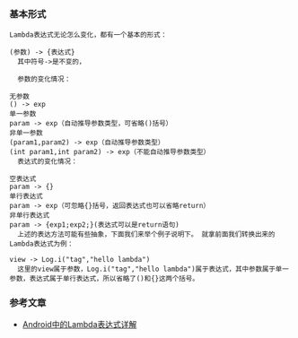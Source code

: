 
### 基本形式
```
Lambda表达式无论怎么变化，都有一个基本的形式：

(参数) -> {表达式}
  其中符号->是不变的，

  参数的变化情况：

无参数
() -> exp
单一参数
param -> exp（自动推导参数类型，可省略()括号）
非单一参数
(param1,param2) -> exp（自动推导参数类型）
(int param1,int param2) -> exp（不能自动推导参数类型）
  表达式的变化情况：

空表达式
param -> {}
单行表达式
param -> exp（可忽略{}括号，返回表达式也可以省略return）
非单行表达式
param -> {exp1;exp2;}(表达式可以是return语句)
  上述的表达方法可能有些抽象，下面我们来举个例子说明下。 就拿前面我们转换出来的Lambda表达式为例：

view -> Log.i("tag","hello lambda")
  这里的view属于参数，Log.i("tag","hello lambda")属于表达式，其中参数属于单一参数，表达式属于单行表达式，所以省略了()和{}这两个括号。
```

### 参考文章
* [Android中的Lambda表达式详解](https://maxwell-nc.github.io/android/retrolambda.html#Hello_Lambda%EF%BC%88IDE%E8%87%AA%E5%8A%A8%E8%BD%AC%E6%8D%A2%EF%BC%89)